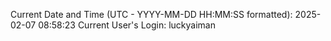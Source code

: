 Current Date and Time (UTC - YYYY-MM-DD HH:MM:SS formatted): 2025-02-07 08:58:23
Current User's Login: luckyaiman
